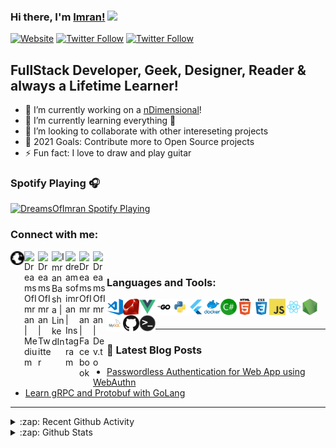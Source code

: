 ### Hi there, I'm [Imran!][website] <img src="https://media.giphy.com/media/hvRJCLFzcasrR4ia7z/giphy.gif" width="25px">

[![Website](https://img.shields.io/website?label=DreamsOfImran&style=for-the-badge&url=https%3A%2F%2Fdreamsofimran.in)](https://dreamsofimran.in)
[![Twitter Follow](https://img.shields.io/twitter/follow/DreamsOfImran?color=1DA1F2&logo=twitter&style=for-the-badge)](https://twitter.com/intent/follow?original_referer=https%3A%2F%2Fgithub.com%2FDreamsOfImran&screen_name=DreamsOfImran)
[![Twitter Follow](https://img.shields.io/twitter/follow/TheDeveloperBot?color=1DA1F2&logo=twitter&style=for-the-badge)](https://twitter.com/intent/follow?original_referer=https%3A%2F%2Fgithub.com%2FDreamsOfImran&screen_name=TheDeveloperBot)

## FullStack Developer, Geek, Designer, Reader & always a Lifetime Learner!

- 🔭 I’m currently working on a [nDimensional][nd-website]!
- 🌱 I’m currently learning everything 🤣
- 👯 I’m looking to collaborate with other intereseting projects
- 🥅 2021 Goals: Contribute more to Open Source projects
- ⚡ Fun fact: I love to draw and play guitar

### Spotify Playing 🎧

[<img src="https://now-playing-codestackr.vercel.app/api/spotify-playing" alt="DreamsOfImran Spotify Playing" width="350" />](https://open.spotify.com/user/mev73qnv9sasgkt8j7gqks1fn)

### Connect with me:

[<img align="left" alt="dreamsofimran.in" width="22px" src="https://raw.githubusercontent.com/iconic/open-iconic/master/svg/globe.svg" />][website]
[<img align="left" alt="DreamsOfImran | Medium" width="22px" src="https://cdn.jsdelivr.net/npm/simple-icons@v3/icons/medium.svg" />][medium]
[<img align="left" alt="DreamsOfImran | Twitter" width="22px" src="https://cdn.jsdelivr.net/npm/simple-icons@v3/icons/twitter.svg" />][twitter]
[<img align="left" alt="Imran Basha | LinkedIn" width="22px" src="https://cdn.jsdelivr.net/npm/simple-icons@v3/icons/linkedin.svg" />][linkedin]
[<img align="left" alt="dreamsofimran | Instagram" width="22px" src="https://cdn.jsdelivr.net/npm/simple-icons@v3/icons/instagram.svg" />][instagram]
[<img align="left" alt="DreamsOfImran | Facebook" width="22px" src="https://cdn.jsdelivr.net/npm/simple-icons@v3/icons/facebook.svg" />][facebook]
[<img align="left" alt="DreamsOfImran | Dev.to" width="22px" src="https://cdn.jsdelivr.net/npm/simple-icons@v3/icons/dev-dot-to.svg" />][dev-to]

<br />

### Languages and Tools:

[<img align="left" alt="Visual Studio Code" width="26px" src="https://raw.githubusercontent.com/github/explore/80688e429a7d4ef2fca1e82350fe8e3517d3494d/topics/visual-studio-code/visual-studio-code.png" />][vs-code]
[<img align="left" alt="Ruby" width="26px" src="https://raw.githubusercontent.com/github/explore/80688e429a7d4ef2fca1e82350fe8e3517d3494d/topics/ruby/ruby.png" />][ruby]
[<img align="left" alt="Vue JS" width="26px" src="https://raw.githubusercontent.com/github/explore/80688e429a7d4ef2fca1e82350fe8e3517d3494d/topics/vue/vue.png" />][vue-js]
[<img align="left" alt="Golang" width="26px" src="https://raw.githubusercontent.com/github/explore/80688e429a7d4ef2fca1e82350fe8e3517d3494d/topics/go/go.png" />][golang]
[<img align="left" alt="Python" width="26px" src="https://raw.githubusercontent.com/github/explore/80688e429a7d4ef2fca1e82350fe8e3517d3494d/topics/python/python.png" />][python]
[<img align="left" alt="Flutter" width="26px" src="https://raw.githubusercontent.com/github/explore/80688e429a7d4ef2fca1e82350fe8e3517d3494d/topics/flutter/flutter.png" />][flutter]
[<img align="left" alt="Docker" width="26px" src="https://raw.githubusercontent.com/github/explore/80688e429a7d4ef2fca1e82350fe8e3517d3494d/topics/docker/docker.png" />][docker]
[<img align="left" alt="C-Sharp" width="26px" src="https://raw.githubusercontent.com/github/explore/80688e429a7d4ef2fca1e82350fe8e3517d3494d/topics/csharp/csharp.png" />][c-sharp]
[<img align="left" alt="HTML5" width="26px" src="https://raw.githubusercontent.com/github/explore/80688e429a7d4ef2fca1e82350fe8e3517d3494d/topics/html/html.png" />][html]
[<img align="left" alt="CSS3" width="26px" src="https://raw.githubusercontent.com/github/explore/80688e429a7d4ef2fca1e82350fe8e3517d3494d/topics/css/css.png" />][css]
[<img align="left" alt="JavaScript" width="26px" src="https://raw.githubusercontent.com/github/explore/80688e429a7d4ef2fca1e82350fe8e3517d3494d/topics/javascript/javascript.png" />][js]
[<img align="left" alt="React" width="26px" src="https://raw.githubusercontent.com/github/explore/80688e429a7d4ef2fca1e82350fe8e3517d3494d/topics/react/react.png" />][react-js]
[<img align="left" alt="Node.js" width="26px" src="https://raw.githubusercontent.com/github/explore/80688e429a7d4ef2fca1e82350fe8e3517d3494d/topics/nodejs/nodejs.png" />][node-js]
[<img align="left" alt="MySQL" width="26px" src="https://raw.githubusercontent.com/github/explore/80688e429a7d4ef2fca1e82350fe8e3517d3494d/topics/mysql/mysql.png" />][mysql]
[<img align="left" alt="GitHub" width="26px" src="https://raw.githubusercontent.com/github/explore/78df643247d429f6cc873026c0622819ad797942/topics/github/github.png" />][github]
[<img align="left" alt="Terminal" width="26px" src="https://raw.githubusercontent.com/github/explore/80688e429a7d4ef2fca1e82350fe8e3517d3494d/topics/terminal/terminal.png" />][terminal]

<br />
<br />

---

### 📕 Latest Blog Posts

<!-- BLOG-POST-LIST:START -->
- [Passwordless Authentication for Web App using WebAuthn](https://medium.com/@DreamsOfImran/passwordless-authentication-for-web-app-using-webauthn-162165692636?source=rss-73fdbc66123c------2)
- [Learn gRPC and Protobuf with GoLang](https://medium.com/@DreamsOfImran/learn-grpc-and-protobuf-with-golang-8456a2e64977?source=rss-73fdbc66123c------2)
<!-- BLOG-POST-LIST:END -->

---

<details>
  <summary>:zap: Recent Github Activity</summary>
  
<!--START_SECTION:activity-->
1. 🎉 Merged PR [#17](https://github.com/DreamsOfImran/github-card-app/pull/17) in [DreamsOfImran/github-card-app](https://github.com/DreamsOfImran/github-card-app)
2. 🎉 Merged PR [#16](https://github.com/DreamsOfImran/github-card-app/pull/16) in [DreamsOfImran/github-card-app](https://github.com/DreamsOfImran/github-card-app)
3. 🗣 Commented on [#6](https://github.com/DreamsOfImran/covid-global/issues/6) in [DreamsOfImran/covid-global](https://github.com/DreamsOfImran/covid-global)
4. 🎉 Merged PR [#9](https://github.com/DreamsOfImran/covid-global/pull/9) in [DreamsOfImran/covid-global](https://github.com/DreamsOfImran/covid-global)
5. 🎉 Merged PR [#14](https://github.com/DreamsOfImran/melodic-monk/pull/14) in [DreamsOfImran/melodic-monk](https://github.com/DreamsOfImran/melodic-monk)
<!--END_SECTION:activity-->

</details>

<details>
  <summary>:zap: Github Stats</summary>

  <img align="left" alt="codeSTACKr's Github Stats" src="https://github-readme-stats.codestackr.vercel.app/api?username=DreamsOfImran&show_icons=true&hide_border=true" />

</details>

[website]: https://dreamsofimran.in
[nd-website]: https://nd.com
[medium]: https://medium.com/@DreamsOfImran
[twitter]: https://twitter.com/DreamsOfImran
[instagram]: https://instagram.com/dreamsofimran
[linkedin]: https://linkedin.com/in/imran.basha
[facebook]: https://facebook.com/DreamsOfImran
[dev-to]: https://dev.to/dreamsofimran
[vs-code]: https://code.visualstudio.com/
[ruby]: https://www.ruby-lang.org/en/
[vue-js]: https://vuejs.org/
[golang]: https://golang.org/
[python]: https://www.python.org/
[flutter]: https://flutter.dev/
[docker]: https://www.docker.com/
[c-sharp]: https://docs.microsoft.com/en-us/dotnet/csharp/
[html]: https://developer.mozilla.org/en-US/docs/Web/HTML
[js]: https://developer.mozilla.org/en-US/docs/Web/JavaScript
[css]: https://en.wikipedia.org/wiki/CSS
[react-js]: https://reactjs.org/
[node-js]: https://nodejs.org/en/
[github]: https://github.com/
[mysql]: https://www.mysql.com/
[terminal]: https://iterm2.com/

